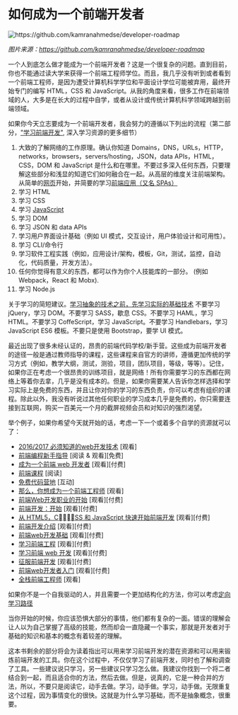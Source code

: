 # 如何成为一个前端开发者

![](../images/makingFED.png "https://github.com/kamranahmedse/developer-roadmap")

<cite>图片来源：<a href="https://github.com/kamranahmedse/developer-roadmap">https://github.com/kamranahmedse/developer-roadmap</a></cite>

一个人到底怎么做才能成为一个前端开发者？这是一个很复杂的问题。直到目前，你也不能通过读大学来获得一个前端工程师学位。而且，我几乎没有听到或者看到一个前端工程师，是因为遭受计算机科学学位和平面设计学位可能被弃用，最终开始专门的编写 HTML，CSS 和 JavaScript。从我的角度来看，很多工作在前端领域的人，大多是在长大的过程中自学，或者从设计或传统计算机科学领域跨越到前端领域。

如果你今天立志要成为一个前端开发者，我会努力的遵循以下列出的流程（第二部分，["学习前端开发"](https://frontendmasters.gitbooks.io/front-end-handbook-2017/content/learning/self-direct-learning.html), 深入学习资源的更多细节）

1. 大致的了解网络的工作原理。确认你知道 Domains，DNS，URLs，HTTP，networks，browsers，servers/hosting，JSON，data APIs，HTML，CSS，DOM 和 JavaScript 是什么和在哪里。不要过多深入任何东西，只要理解这些部分和浅显的知道它们如何融合在一起。从高层的维度关注前端架构。 从简单的[网页](https://github.com/h5bp/html5-boilerplate/blob/master/dist/index.html)开始，并简要的学习[前端应用（又名 SPAs）](http://developer.telerik.com/featured/front-end-driven-applications-new-approach-applications/)
2. 学习 HTML
3. 学习 CSS
4. 学习 [JavaScript](https://youtu.be/QjKH1J77gjI?list=PL055Epbe6d5bQubu5EWf_kUNA3ef_qbmL)
5. 学习 DOM
6. 学习 JSON 和 data APIs
7. 学习用户界面设计基础（例如 UI 模式，交互设计，用户体验设计和可用性）。
8. 学习 CLI/命令行
9. 学习软件工程实践（例如，应用设计/架构，模板，Git，测试，监控，自动化，代码质量，开发方法）。
10. 任何你觉得有意义的东西，都可以作为你个人技能库的一部分。 (例如 Webpack，React 和 Mobx).
11. 学习 Node.js

关于学习的简短建议。[学习抽象的技术之前，先学习实际的基础技术](https://youtu.be/QjKH1J77gjI?list=PL055Epbe6d5bQubu5EWf_kUNA3ef_qbmL) 不要学习 jQuery，学习 DOM。不要学习 SASS，歇息 CSS。不要学习 HAML，学习 HTML。不要学习 CoffeScript，学习 JavaScript。不要学习 Handlebars，学习 JavaScript ES6 模板。不要只是使用 Bootstrap，要学 UI 模式。

最近出现了很多未经认证的，昂贵的前端代码学校/新手营。这些成为前端开发者的途径一般是通过教师指导的课程，这些课程来自官方的讲师，遵循更加传统的学习方式（例如，教学大纲，测试，测验，项目，团队项目，等级，等等）。记住，如果你正在考虑一个很昂贵的训练项目，就是网络！所有你需要学习的东西都在网络上等着你去拿，几乎是没有成本的。但是，如果你需要某人告诉你怎样选择和学习实际上是免费的东西，并且让你对你的学习的东西负责，你可以考虑有组织的课程。除此以外，我没有听说过其他任何职业的学习成本几乎是免费的，你只需要连接到互联网，购买一百美元一个月的截屏视频会员和对知识的强烈渴望。

举个例子，如果你希望今天就开始的话，考虑一下一个或着多个自学的资源就可以了：

* [2016/2017 必须知道的web开发技术](https://www.youtube.com/watch?v=sBzRwzY7G-k) [观看]
* [前端编程新手指导](https://www.springboard.com/learning-paths/beginners-guide-front-end-programming/learn/) [阅读 & 观看][免费]
* [成为一个前端 web 开发者](https://www.lynda.com/learning-paths/Web/become-a-front-end-web-developer) [观看][付费]
* [前端课程](https://gist.github.com/stevekinney/03027e71aac341af14a2) [阅读]
* [免费代码营地](http://freecodecamp.com/) [互动]
* [那么，你想成为一个前端工程师](https://www.youtube.com/watch?v=Lsg84NtJbmI) [观看]
* [前端Web开发职业的开始](http://www.pluralsight.com/courses/front-end-web-development-career-kickstart) [观看][付费]
* [前端开发：开始](http://www.pluralsight.com/courses/front-end-web-development-get-started) [观看][付费]
* [从 HTML5，CSS 和 JavaScript 快速开始前端开发](http://www.pluralsight.com/courses/front-end-web-app-html5-javascript-css) [观看][付费]
* [前端开发介绍](https://frontendmasters.com/courses/web-development/) [观看][付费]
* [前端web开发基础](https://www.udemy.com/foundations-of-front-end-development/) [观看][付费]
* [学习前端工程](https://frontendmasters.com/courses/lean-front-end-engineering/) [观看][付费]
* [学习前端 web 开发](https://teamtreehouse.com/tracks/front-end-web-development) [观看][付费]
* [征服前端开发](https://mijingo.com/products/bundles/front-end-dev-mastery/) [观看][付费]
* [前端web开发者入门](https://www.udacity.com/course/front-end-web-developer-nanodegree--nd001) [观看][付费]
* [全栈前端工程师](https://frontendmasters.com/courses/full-stack/) [观看]

如果你不是一个自我驱动的人，并且需要一个更加结构化的方法，你可以考虑[定向学习路径](../learning/direct-learning.md#get-there)

当你开始的时候，你应该恐惧大部分的事情，他们都有复杂的一面。错误的理解会让人以为自己掌握了高级的技能，然而却会一直隐藏一个事实，那就是开发者对于基础的知识和基本的概念有着较差的理解。

这本书剩余的部分将会为读着指出可以用来学习前端开发的潜在资源和可以用来锻炼前端开发的工具。你在这个过程中，不仅仅学习了前端开发，同时也了解和调查了工具。一些建议说只学习，另一些建议只学习怎么做。我建议你找到一个将二者结合到一起，而且适合你的方法，然后去做。但是，说真的，它是一种合并的方法，所以，不要只是阅读它，动手去做。学习，动手做。学习，动手做。无限重复这个过程，因为事情变化的很快。这就是为什么学习基础，而不是抽象概念，很重要。






























